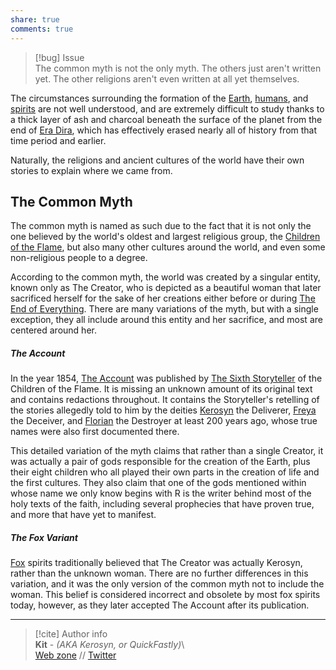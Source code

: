 ```yaml
---  
share: true  
comments: true  
---  
```

> [!bug] Issue  
> The common myth is not the only myth. The others just aren't written yet. The other religions aren't even written at all yet themselves.  
  
The circumstances surrounding the formation of the [Earth](../Map/Earth), [humans](../Inhabitants/Human), and [spirits](../Inhabitants/Spirits) are not well understood, and are extremely difficult to study thanks to a thick layer of ash and charcoal beneath the surface of the planet from the end of [Era Dira](./Era%20Dira), which has effectively erased nearly all of history from that time period and earlier.  
  
Naturally, the religions and ancient cultures of the world have their own stories to explain where we came from.  
  
## The Common Myth  
  
The common myth is named as such due to the fact that it is not only the one believed by the world's oldest and largest religious group, the [Children of the Flame](../Organizations/Religions%20&%20Cults/Children%20of%20the%20Flame), but also many other cultures around the world, and even some non-religious people to a degree.  
  
According to the common myth, the world was created by a singular entity, known only as The Creator, who is depicted as a beautiful woman that later sacrificed herself for the sake of her creations either before or during [The End of Everything](./The%20End%20of%20Everything). There are many variations of the myth, but with a single exception, they all include around this entity and her sacrifice, and most are centered around her.  
  
##### The Account  
  
In the year 1854, [The Account](./The%20Account) was published by [The Sixth Storyteller](../../Characters/The%20Sixth%20Storyteller) of the Children of the Flame. It is missing an unknown amount of its original text and contains redactions throughout. It contains the Storyteller's retelling of the stories allegedly told to him by the deities [Kerosyn](../../Characters/Incarnations%20&%20Gods/Kerosyn) the Deliverer, [Freya](../../Characters/Incarnations%20&%20Gods/Freya) the Deceiver, and [Florian](../../Characters/Incarnations%20&%20Gods/Florian) the Destroyer at least 200 years ago, whose true names were also first documented there.  
  
This detailed variation of the myth claims that rather than a single Creator, it was actually a pair of gods responsible for the creation of the Earth, plus their eight children who all played their own parts in the creation of life and the first cultures. They also claim that one of the gods mentioned within whose name we only know begins with R is the writer behind most of the holy texts of the faith, including several prophecies that have proven true, and more that have yet to manifest.  
  
##### The Fox Variant  
  
[Fox](../Inhabitants/Fox) spirits traditionally believed that The Creator was actually Kerosyn, rather than the unknown woman. There are no further differences in this variation, and it was the only version of the common myth not to include the woman. This belief is considered incorrect and obsolete by most fox spirits today, however, as they later accepted The Account after its publication.  
  
-----  
> [!cite] Author info  
> **Kit** - *(AKA Kerosyn, or QuickFastly)*\  
> [Web zone](https://kitabe.link) // [Twitter](https://twitter.com/Kerosyn_)